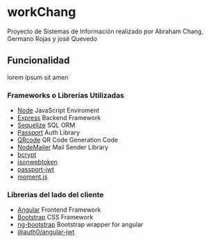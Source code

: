 # workChang
Proyecto de Sistemas de Información realizado por Abraham Chang, Germano Rojas y josé Quevedo
## Funcionalidad
lorem ipsum sit amen
### Frameworks o Librerias Utilizadas
* [Node](https://nodejs.org) JavaScript Enviroment
* [Express](http://expressjs.com/) Backend Framework
* [Sequelize](http://docs.sequelizejs.com/) SQL ORM 
* [Passport](http://www.passportjs.org/) Auth Library
* [QRcode](https://github.com/soldair/node-qrcode) QR Code Generation Code
* [NodeMailer](https://nodemailer.com/about/) Mail Sender Library
* [bcrypt](https://www.npmjs.com/package/bcrypt)
* [jsonwebtoken](https://www.npmjs.com/package/jsonwebtoken)
* [passport-jwt](https://www.npmjs.com/package/passport-jwt)
* [moment.js](https://momentjs.com/)
### Librerias del lado del cliente
* [Angular](https://angular.io) Frontend Framework
* [Bootstrap](https://getbootstrap.com) CSS Framework
* [ng-bootstrap](https://ng-bootstrap.github.io) Bootstrap wrapper for angular
* [@auth0/angular-jwt](https://github.com/auth0/angular2-jwt/tree/v1.0)